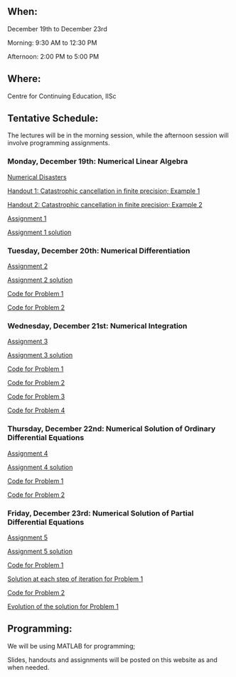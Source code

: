 <h2>When:</h2>

December 19th to December 23rd

Morning: 9:30 AM to 12:30 PM

Afternoon: 2:00 PM to 5:00 PM

<h2>Where:</h2>

Centre for Continuing Education, IISc

<h2>Tentative Schedule:</h2>

The lectures will be in the morning session, while the afternoon session will involve programming assignments.

<h3>Monday, December 19th: Numerical Linear Algebra</h3>

<a href="http://ta.twi.tudelft.nl/users/vuik/wi211/disasters.html">Numerical Disasters</a>

<a href="https://www.dropbox.com/s/65908o202oidchf/Catastrophic_Round_Off.pdf?dl=0">Handout 1: Catastrophic cancellation in finite precision; Example 1</a>

<a href="https://www.dropbox.com/s/je3sbx1abslp52g/recursive_integrals.pdf?dl=0">Handout 2: Catastrophic cancellation in finite precision; Example 2</a>

<a href="https://www.dropbox.com/s/yedujoqsy8gy3oi/hw.pdf?dl=0">Assignment 1</a>

<a href="https://www.dropbox.com/s/ckzfab43go2yj40/hwsoln.pdf?dl=0">Assignment 1 solution</a>

<h3>Tuesday, December 20th: Numerical Differentiation</h3>

<a href="https://www.dropbox.com/s/slsd9rsor0p2bo6/hw.pdf?dl=0">Assignment 2</a>

<a href="https://www.dropbox.com/s/vjadw5256oltvrt/hwsoln.pdf?dl=0">Assignment 2 solution</a>

<a href="https://www.dropbox.com/s/eif90clun2249vw/Problem1.m?dl=0">Code for Problem 1</a>

<a href="https://www.dropbox.com/s/1nsv68syq5dljjx/Problem2.m?dl=0">Code for Problem 2</a>

<h3>Wednesday, December 21st: Numerical Integration</h3>

<a href="https://www.dropbox.com/s/3m6am61ivam5c6d/hw.pdf?dl=0">Assignment 3</a>

<a href="https://www.dropbox.com/s/4etejpj22q1ydkc/hwsoln.pdf?dl=0">Assignment 3 solution</a>

<a href="https://www.dropbox.com/s/h3mx37causc0kew/Problem1.m?dl=0">Code for Problem 1</a>

<a href="https://www.dropbox.com/s/1ws4gvjaumq2b3b/Problem2.m?dl=0">Code for Problem 2</a>

<a href="https://www.dropbox.com/s/ezpnu55f339q9p9/Problem3.m?dl=0">Code for Problem 3</a>

<a href="https://www.dropbox.com/s/j089gtrelt9dyjr/Problem4.m?dl=0">Code for Problem 4</a>

<h3>Thursday, December 22nd: Numerical Solution of Ordinary Differential Equations</h3>

<a href="https://www.dropbox.com/s/kpuof4m63er0sqv/hw.pdf?dl=0">Assignment 4</a>

<a href="https://www.dropbox.com/s/xvh3vrqc2zdr97t/hwsoln.pdf?dl=0">Assignment 4 solution</a>

<a href="https://www.dropbox.com/s/5g674uj3ouu1djg/Problem1.m?dl=0">Code for Problem 1</a>

<a href="https://www.dropbox.com/s/6kk75htjaj3ab6a/Problem2.m?dl=0">Code for Problem 2</a>

<h3>Friday, December 23rd: Numerical Solution of Partial Differential Equations</h3>

<a href="https://www.dropbox.com/s/f9upr6855pzcw09/hw.pdf?dl=0">Assignment 5</a>

<a href="https://www.dropbox.com/s/k6bfqvkp76wt4ye/hwsoln.pdf?dl=0">Assignment 5 solution</a>

<a href="https://www.dropbox.com/s/35p8e03kbmf65p9/Problem1.m?dl=0">Code for Problem 1</a>

<a href="https://www.dropbox.com/s/t28kyeb2o9krj3i/Temp.flv?dl=0">Solution at each step of iteration for Problem 1</a>

<a href="https://www.dropbox.com/s/ztosm6qk68iuvko/Problem2.m?dl=0">Code for Problem 2</a>

<a href="https://www.dropbox.com/s/vvo9fg82ervzuy7/Waveeqn.mov?dl=0">Evolution of the solution for Problem 1</a>

<h2>Programming:</h2>

We will be using MATLAB for programming;

Slides, handouts and assignments will be posted on this website as and when needed.
